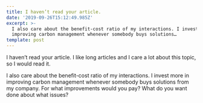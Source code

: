 ```yaml
---
title: I haven’t read your article.
date: '2019-09-26T15:12:49.985Z'
excerpt: >-
  I also care about the benefit-cost ratio of my interactions. I invest more in
  improving carbon management whenever somebody buys solutions…
template: post
---
```

I haven’t read your article. I like long articles and I care a lot about this topic, so I would read it.

I also care about the benefit-cost ratio of my interactions. I invest more in improving carbon management whenever somebody buys solutions from my company. For what improvements would you pay? What do you want done about what issues?

